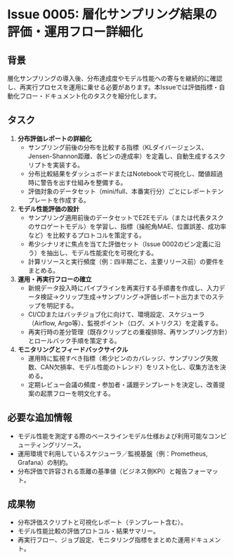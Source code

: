 # Issue 0005: 層化サンプリング結果の評価・運用フロー詳細化

## 背景
層化サンプリングの導入後、分布達成度やモデル性能への寄与を継続的に確認し、再実行プロセスを運用に乗せる必要があります。本Issueでは評価指標・自動化フロー・ドキュメント化のタスクを細分化します。

## タスク
1. **分布評価レポートの詳細化**
   - サンプリング前後の分布を比較する指標（KLダイバージェンス、Jensen-Shannon距離、各ビンの達成率）を定義し、自動生成するスクリプトを実装する。
   - 分布比較結果をダッシュボードまたはNotebookで可視化し、閾値超過時に警告を出す仕組みを整備する。
   - 評価対象のデータセット（mini/full、本番実行分）ごとにレポートテンプレートを作成する。
2. **モデル性能評価の設計**
   - サンプリング適用前後のデータセットでE2Eモデル（または代表タスクのサロゲートモデル）を学習し、指標（操舵角MAE、位置誤差、成功率など）を比較するプロトコルを策定する。
   - 希少シナリオに焦点を当てた評価セット（Issue 0002のビン定義に沿う）を抽出し、モデル性能変化を可視化する。
   - 計算リソースと実行頻度（例：四半期ごと、主要リリース前）の要件をまとめる。
3. **運用・再実行フローの確立**
   - 新規データ投入時にパイプラインを再実行する手順書を作成し、入力データ検証→クリップ生成→サンプリング→評価レポート出力までのステップを明記する。
   - CI/CDまたはバッチジョブ化に向けて、環境設定、スケジューラ（Airflow, Argo等）、監視ポイント（ログ、メトリクス）を定義する。
   - 再実行時の差分管理（既存クリップとの重複排除、再サンプリング方針）とロールバック手順を策定する。
4. **モニタリングとフィードバックサイクル**
   - 運用時に監視すべき指標（希少ビンのカバレッジ、サンプリング失敗数、CAN欠損率、モデル性能のトレンド）をリスト化し、収集方法を決める。
   - 定期レビュー会議の頻度・参加者・議題テンプレートを決定し、改善提案の起票フローを明文化する。

## 必要な追加情報
- モデル性能を測定する際のベースラインモデル仕様および利用可能なコンピューティングリソース。
- 運用環境で利用しているスケジューラ／監視基盤（例：Prometheus, Grafana）の制約。
- 分布評価で許容される乖離の基準値（ビジネス側KPI）と報告フォーマット。

## 成果物
- 分布評価スクリプトと可視化レポート（テンプレート含む）。
- モデル性能比較の評価プロトコル・結果サマリー。
- 再実行フロー、ジョブ設定、モニタリング指標をまとめた運用ドキュメント。
